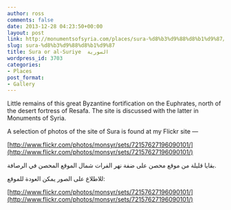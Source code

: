 ```yaml
---
author: ross
comments: false
date: 2013-12-28 04:23:50+00:00
layout: post
link: http://monumentsofsyria.com/places/sura-%d8%b3%d9%88%d8%b1%d9%87/
slug: sura-%d8%b3%d9%88%d8%b1%d9%87
title: Sura or al-Suriye  السورية
wordpress_id: 3703
categories:
- Places
post_format:
- Gallery
---
```


Little remains of this great Byzantine fortification on the Euphrates, north of the desert fortress of Resafa. The site is discussed with the latter in Monuments of Syria.

A selection of photos of the site of Sura is found at my Flickr site —

[http://www.flickr.com/photos/monsyr/sets/72157627196090101/](http://www.flickr.com/photos/monsyr/sets/72157627196090101/)


بقايا قليلة من موقع محصن على ضفة نهر الفرات شمال الموقع المحصن في الرصافة.




للاطلاع على الصور يمكن العودة للموقع:




[http://www.flickr.com/photos/monsyr/sets/72157627196090101/](http://www.flickr.com/photos/monsyr/sets/72157627196090101/)
